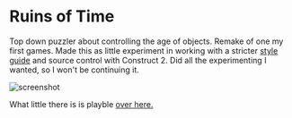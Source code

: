 # Ruins of Time

Top down puzzler about controlling the age of objects. Remake of one my first games. Made this as little experiment in working with a stricter [style guide](https://github.com/AlceX/ruins-of-time/blob/master/style_guide.md) and source control with Construct 2. Did all the experimenting I wanted, so I won't be continuing it.

![screenshot](https://alcex.files.wordpress.com/2017/08/screenshot_1.png)

What little there is is playble [over here.](https://www.scirra.com/arcade/puzzle-games/ruins-of-time-20617)
